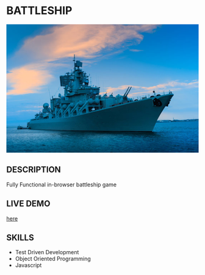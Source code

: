 # BATTLESHIP

![battleship](./battleship.jpg)

## DESCRIPTION

Fully Functional in-browser battleship game

## LIVE DEMO

[here](https://github.com/TannerHornsby7/odin-battleship)

## SKILLS
  
- Test Driven Development
- Object Oriented Programming
- Javascript
